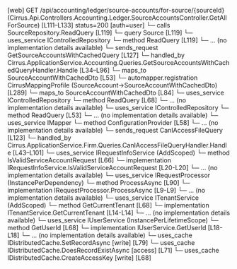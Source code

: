 [web] GET /api/accounting/ledger/source-accounts/for-source/{sourceId}  (Cirrus.Api.Controllers.Accounting.Ledger.SourceAccountsController.GetAllForSource)  [L111–L133] status=200 [auth=user]
  └─ calls SourceRepository.ReadQuery [L119]
  └─ query Source [L119]
  └─ uses_service IControlledRepository<Source>
    └─ method ReadQuery [L119]
      └─ ... (no implementation details available)
  └─ sends_request GetSourceAccountsWithCachedQuery [L127]
    └─ handled_by Cirrus.ApplicationService.Accounting.Queries.GetSourceAccountsWithCachedQueryHandler.Handle [L34–L96]
      └─ maps_to SourceAccountWithCachedDto [L53]
        └─ automapper.registration CirrusMappingProfile (SourceAccount->SourceAccountWithCachedDto) [L289]
      └─ maps_to SourceAccountWithCachedDto [L84]
      └─ uses_service IControlledRepository<CachedSourceAccount>
        └─ method ReadQuery [L68]
          └─ ... (no implementation details available)
      └─ uses_service IControlledRepository<SourceAccount>
        └─ method ReadQuery [L53]
          └─ ... (no implementation details available)
      └─ uses_service IMapper
        └─ method ConfigurationProvider [L58]
          └─ ... (no implementation details available)
  └─ sends_request CanIAccessFileQuery [L123]
    └─ handled_by Cirrus.ApplicationService.Firm.Queries.CanIAccessFileQueryHandler.Handle [L43–L101]
      └─ uses_service IRequestInfoService (AddScoped)
        └─ method IsValidServiceAccountRequest [L66]
          └─ implementation IRequestInfoService.IsValidServiceAccountRequest [L20-L20]
          └─ ... (no implementation details available)
      └─ uses_service IRequestProcessor (InstancePerDependency)
        └─ method ProcessAsync [L90]
          └─ implementation IRequestProcessor.ProcessAsync [L9-L9]
          └─ ... (no implementation details available)
      └─ uses_service ITenantService (AddScoped)
        └─ method GetCurrentTenant [L68]
          └─ implementation ITenantService.GetCurrentTenant [L14-L14]
          └─ ... (no implementation details available)
      └─ uses_service IUserService (InstancePerLifetimeScope)
        └─ method GetUserId [L68]
          └─ implementation IUserService.GetUserId [L18-L18]
          └─ ... (no implementation details available)
      └─ uses_cache IDistributedCache.SetRecordAsync [write] [L79]
      └─ uses_cache IDistributedCache.DoesRecordExistAsync [access] [L71]
      └─ uses_cache IDistributedCache.CreateAccessKey [write] [L68]

